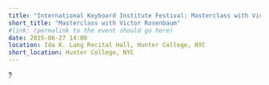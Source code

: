 ```yaml
---
title: "International Keyboard Institute Festival: Masterclass with Victor Rosenbaum"
short_title: "Masterclass with Victor Rosenbaum"
#link: (permalink to the event should go here)
date: 2015-06-27 14:00
location: Ida K. Lang Recital Hall, Hunter College, NYC
short_location: Hunter College, NYC
---
```


?
